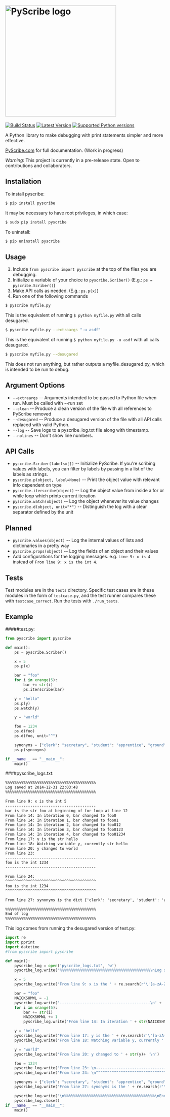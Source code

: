 # [<img title="pyscribe-logo" src="http://i.imgur.com/JZYtIda.png" width="350px" alt="PyScribe logo"/>](https://github.com/alixander/pyscribe)

[![Build Status](https://travis-ci.org/alixander/PyScribe.svg?branch=master)](https://travis-ci.org/alixander/PyScribe) [![Latest Version](https://pypip.in/version/pyscribe/badge.svg?text=version)](https://pypi.python.org/pypi/pyscribe/) [![Supported Python versions](https://pypip.in/py_versions/pyscribe/badge.svg)](https://pypi.python.org/pypi/pyscribe/)

A Python library to make debugging with print statements simpler and more effective.

[PyScribe.com](http://pyscribe.com) for full documentation. (Work in progress)

*Warning*: This project is currently in a pre-release state. Open to contributions and collaborators.

Installation
------------
To install pyscribe:
```bash
$ pip install pyscribe
```
It may be necessary to have root privileges, in which case:
```bash
$ sudo pip install pyscribe
```
To uninstall:
```bash
$ pip uninstall pyscribe
```

Usage
------
1. Include `from pyscribe import pyscribe` at the top of the files you are debugging.
2. Initialize a variable of your choice to `pyscribe.Scriber()` (E.g.: `ps = pyscribe.Scriber()`)
3. Make API calls as needed. (E.g.: `ps.p(x)`)
4. Run one of the following commands
```bash
$ pyscribe myfile.py
 ```
 This is the equivalent of running `$ python myfile.py` with all calls desugared.

```bash
$ pyscribe myfile.py --extraargs "-u asdf"
```
This is the equivalent of running `$ python myfile.py -u asdf` with all calls desugared.

```bash
$ pyscribe myfile.py --desugared
```
This does not run anything, but rather outputs a myfile_desugared.py, which is intended to be run to debug.


Argument Options
-----------------
- `--extraargs` -- Arguments intended to be passed to Python file when run. Must be called with --run set
- `--clean` -- Produce a clean version of the file with all references to PyScribe removed 
- `--desugared` -- Produce a desugared version of the file with all API calls replaced with valid Python.
- `--log` -- Save logs to a pyscribe_log.txt file along with timestamp.
- `--nolines` -- Don't show line numbers.

API Calls
----------
- `pyscribe.Scriber(labels=[])` -- Initialize PyScribe. If you're scribing values with labels, you can filter by labels by passing in a list of the labels as strings.
- `pyscribe.p(object, label=None)` -- Print the object value with relevant info dependent on type
- `pyscribe.iterscribe(object)` -- Log the object value from inside a for or while loop which prints current iteration
- `pyscribe.watch(object)` -- Log the object whenever its value changes
- `pyscribe.d(object, unit="*")` -- Distinguish the log with a clear separator defined by the unit

Planned
----------
- `pyscribe.values(object)` -- Log the internal values of lists and dictionaries in a pretty way
- `pyscribe.props(object)` -- Log the fields of an object and their values
- Add configurations for the logging messages. e.g. `Line 9: x is 4` instead of `From line 9: x is the int 4`.

Tests
----------
Test modules are in the `tests` directory. Specific test cases are in these modules in the form of `testcase.py`, and the test runner compares these with `testcase_correct`. Run the tests with `./run_tests`.

Example
--------
#####test.py:
```python
from pyscribe import pyscribe

def main():
    ps = pyscribe.Scriber()

    x = 5
    ps.p(x)

    bar = "foo"
    for i in xrange(5):
        bar += str(i)
        ps.iterscribe(bar)

    y = "hello"
    ps.p(y)
    ps.watch(y)

    y = "world"

    foo = 1234
    ps.d(foo)
    ps.d(foo, unit="^")

    synonyms = {"clerk": "secretary", "student": "apprentice", "ground": "floor"}
    ps.p(synonyms)

if __name__ == "__main__":
    main()
```
####pyscribe_logs.txt:
```html
%%%%%%%%%%%%%%%%%%%%%%%%%%%%%%%%%%%%%%%%
Log saved at 2014-12-31 22:03:48
%%%%%%%%%%%%%%%%%%%%%%%%%%%%%%%%%%%%%%%%

From line 9: x is the int 5
----------------------------------------
bar is the str foo at beginning of for loop at line 12
From line 14: In iteration 0, bar changed to foo0
From line 14: In iteration 1, bar changed to foo01
From line 14: In iteration 2, bar changed to foo012
From line 14: In iteration 3, bar changed to foo0123
From line 14: In iteration 4, bar changed to foo01234
From line 17: y is the str hello
From line 18: Watching variable y, currently str hello
From line 20: y changed to world
From line 23: 
----------------------------------------
foo is the int 1234
----------------------------------------

From line 24: 
^^^^^^^^^^^^^^^^^^^^^^^^^^^^^^^^^^^^^^^^
foo is the int 1234
^^^^^^^^^^^^^^^^^^^^^^^^^^^^^^^^^^^^^^^^

From line 27: synonyms is the dict {'clerk': 'secretary', 'student': 'apprentice', 'ground': 'floor'}

%%%%%%%%%%%%%%%%%%%%%%%%%%%%%%%%%%%%%%%%
End of log
%%%%%%%%%%%%%%%%%%%%%%%%%%%%%%%%%%%%%%%%
```

This log comes from running the desugared version of test.py:
```python
import re
import pprint
import datetime
#from pyscribe import pyscribe

def main():
    pyscribe_log = open('pyscribe_logs.txt', 'w')
    pyscribe_log.write('%%%%%%%%%%%%%%%%%%%%%%%%%%%%%%%%%%%%%%%%\nLog saved at ' + str(datetime.datetime.now().strftime('%Y-%m-%d %H:%M:%S')) + '\n%%%%%%%%%%%%%%%%%%%%%%%%%%%%%%%%%%%%%%%%\n\n')

    x = 5
    pyscribe_log.write('From line 9: x is the ' + re.search(r'\'[a-zA-Z]*\'', str(type(x))).group()[1:-1] + ' ' + str(x)+ '\n')

    bar = "foo"
    NAICKSHMWL = -1
    pyscribe_log.write('----------------------------------------\n' + 'bar is the ' + re.search(r'\'[a-zA-Z]*\'', str(type(bar))).group()[1:-1] + ' ' + str(bar) + ' at beginning of for loop at line 12' + '\n')
    for i in xrange(5):
        bar += str(i)
        NAICKSHMWL += 1
        pyscribe_log.write('From line 14: In iteration ' + str(NAICKSHMWL) + ', bar changed to ' + str(bar) + '\n')

    y = "hello"
    pyscribe_log.write('From line 17: y is the ' + re.search(r'\'[a-zA-Z]*\'', str(type(y))).group()[1:-1] + ' ' + str(y)+ '\n')
    pyscribe_log.write('From line 18: Watching variable y, currently ' + re.search(r'\'[a-zA-Z]*\'', str(type(y))).group()[1:-1] + ' ' + str(y)+ '\n')

    y = "world"
    pyscribe_log.write('From line 20: y changed to ' + str(y)+ '\n')

    foo = 1234
    pyscribe_log.write('From line 23: \n----------------------------------------\nfoo is the ' + re.search(r'\'[a-zA-Z]*\'', str(type(foo))).group()[1:-1] + ' ' + str(foo) + '\n----------------------------------------\n'+ '\n')
    pyscribe_log.write('From line 24: \n^^^^^^^^^^^^^^^^^^^^^^^^^^^^^^^^^^^^^^^^\nfoo is the ' + re.search(r'\'[a-zA-Z]*\'', str(type(foo))).group()[1:-1] + ' ' + str(foo) + '\n^^^^^^^^^^^^^^^^^^^^^^^^^^^^^^^^^^^^^^^^\n'+ '\n')

    synonyms = {"clerk": "secretary", "student": "apprentice", "ground": "floor"}
    pyscribe_log.write('From line 27: synonyms is the ' + re.search(r'\'[a-zA-Z]*\'', str(type(synonyms))).group()[1:-1] + ' ' + str(synonyms)+ '\n')

    pyscribe_log.write('\n%%%%%%%%%%%%%%%%%%%%%%%%%%%%%%%%%%%%%%%%\nEnd of log\n%%%%%%%%%%%%%%%%%%%%%%%%%%%%%%%%%%%%%%%%\n')
    pyscribe_log.close()
if __name__ == "__main__":
    main()
```
